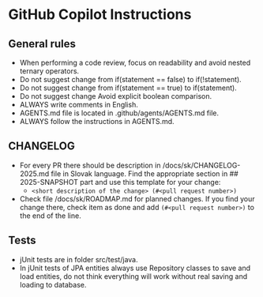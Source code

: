 # GitHub Copilot Instructions

## General rules

- When performing a code review, focus on readability and avoid nested ternary operators.
- Do not suggest change from if(statement == false) to if(!statement).
- Do not suggest change from if(statement == true) to if(statement).
- Do not suggest change Avoid explicit boolean comparison.
- ALWAYS write comments in English.
- AGENTS.md file is located in .github/agents/AGENTS.md file.
- ALWAYS follow the instructions in AGENTS.md.

## CHANGELOG

- For every PR there should be description in /docs/sk/CHANGELOG-2025.md file in Slovak language. Find the appropriate section in ## 2025-SNAPSHOT part and use this template for your change:
  - `<short description of the change> (#<pull request number>)`
- Check file /docs/sk/ROADMAP.md for planned changes. If you find your change there, check item as done and add `(#<pull request number>)` to the end of the line.

## Tests

- jUnit tests are in folder src/test/java.
- In jUnit tests of JPA entities always use Repository classes to save and load entities, do not think everything will work without real saving and loading to database.